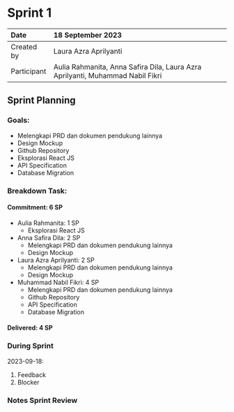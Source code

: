 # Sprint 1


|Date|18 September 2023|
| :- | :- |
|Created by|Laura Azra Aprilyanti|
|Participant|Aulia Rahmanita, Anna Safira Dila, Laura Azra Aprilyanti, Muhammad Nabil Fikri|
## Sprint Planning
### Goals:
- Melengkapi PRD dan dokumen pendukung lainnya
- Design Mockup
- Github Repository
- Eksplorasi React JS
- API Specification
- Database Migration
### Breakdown Task:
#### Commitment: 6 SP
- Aulia Rahmanita: 1 SP
  - Eksplorasi React JS
- Anna Safira Dila: 2 SP
  - Melengkapi PRD dan dokumen pendukung lainnya
  - Design Mockup
- Laura Azra Aprilyanti: 2 SP
  - Melengkapi PRD dan dokumen pendukung lainnya
  - Design Mockup
- Muhammad Nabil Fikri: 4 SP
  - Melengkapi PRD dan dokumen pendukung lainnya
  - Github Repository
  - API Specification
  - Database Migration

#### Delivered:	 4 SP
### During Sprint
2023-09-18:

1. Feedback
2. Blocker
### Notes Sprint Review


